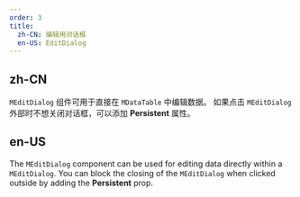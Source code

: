 ```yaml
---
order: 3
title:
  zh-CN: 编辑用对话框
  en-US: EditDialog
---
```


## zh-CN

`MEditDialog` 组件可用于直接在 `MDataTable` 中编辑数据。 如果点击 `MEditDialog` 外部时不想关闭对话框，可以添加 **Persistent** 属性。

## en-US

The `MEditDialog` component can be used for editing data directly within a `MEditDialog`. You can block the closing of
the `MEditDialog` when clicked outside by adding the **Persistent** prop.

